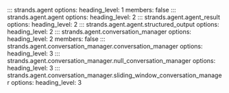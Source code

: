 ::: strands.agent
    options:
      heading_level: 1
      members: false
::: strands.agent.agent
    options:
      heading_level: 2
::: strands.agent.agent_result
    options:
      heading_level: 2
::: strands.agent.agent.structured_output
    options:
      heading_level: 2
::: strands.agent.conversation_manager
    options:
      heading_level: 2
      members: false
::: strands.agent.conversation_manager.conversation_manager
    options:
      heading_level: 3
::: strands.agent.conversation_manager.null_conversation_manager
    options:
      heading_level: 3
::: strands.agent.conversation_manager.sliding_window_conversation_manager
    options:
      heading_level: 3
